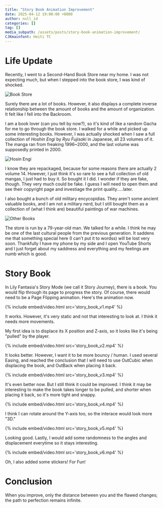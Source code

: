 ```yaml
---
title: "Story Book Animation Improvement"
date: 2025-04-12 19:00:00 +0800
author: null_id
categories: []
tag: []
media_subpath: /assets/posts/story-book-animation-improvement/
CJKmainfont: Heiti TC
---
```


# Life Update

Recently, I went to a Second-Hand Book Store near my home. I was not expecting much, but when I stepped into the book store, I was kind of shocked.

![Book Store](book_store.jpg)

Surely there are a lot of books. However, it also displays a complete inverse relationship between the amount of books and the amount of organization. It felt like I fell into the Backroom.

I am a book lover (can you tell by now?), so it's kind of like a random Gacha for me to go through the book store. I walked for a while and picked up some interesting books. However, I was actually shocked when I saw a full collection of *Hoshin Engi* by *Ryu Fujisaki* in Japanese, all 23 volumes of it. The manga ran from freaking 1996~2000, and the last volume was supposedly printed in 2000.

![Hosin Engi](hosin_engi.jpg)

I know they are repackaged, because for some reasons there are actually 2 volume 14. However, I just think it's so rare to see a full collection of old mangas, I just had to buy it. So bought it I did. I wonder if they are fake, though. They very much could be fake. I guess I will need to open them and see their copyright page and investiage the print quality.....later.

I also bought a bunch of old military encycopidias. They aren't some ancient valuable books, and I am not a military nerd, but I still bought them as a collection of (what I think are) beautiful paintings of war machines.

![Other Books](other_books.jpg)

The store is run by a 79-year-old man. We talked for a while. I think he may be one of the last cultural people from the previous generation. It saddens me that something special here (I can't put it to wordss) will be lost very soon. Thankfully I have my phone by my side and I open YouTube Shorts and I just forget about my saddness and everything and my feelings are numb which is good.

# Story Book
In Lily Fantasia's Story Mode (we call it Story Journey), there is a book. You would flip through its page to progress the story. Of course, there would need to be a Page Flipping animation. Here's the animation now.

{% include embed/video.html src='story_book_v1.mp4' %}

It works. However, it's very static and not that interesting to look at. I think it needs more movements.

My first idea is to displace its X position and Z-axis, so it looks like it's being "pulled" by the player.

{% include embed/video.html src='story_book_v2.mp4' %}

It looks better. However, I want it to be more bouncy / human. I used several Easing, and reached the conclusion that I will need to use OutCubic when displacing the book, and OutBack when placing it back.

{% include embed/video.html src='story_book_v3.mp4' %}

It's even better now. But I still think it could be improved. I think it may be interesting to make the book takes longer to be pulled, and shorter when placing it back, so it's more tight and snappy.

{% include embed/video.html src='story_book_v4.mp4' %}

I think I can rotate around the Y-axis too, so the interace would look more "3D."

{% include embed/video.html src='story_book_v5.mp4' %}

Looking good. Lastly, I would add some randomness to the angles and displacement everytime so it stays interesting.

{% include embed/video.html src='story_book_v6.mp4' %}

Oh, I also added some stickers! For Fun!

# Conclusion
When you improve, only the distance between you and the flawed changes; the path to perfection remains infinite.
